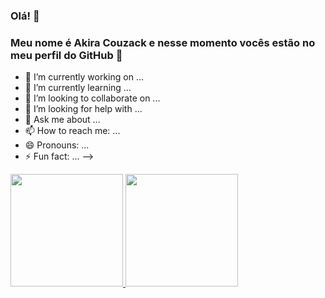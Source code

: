 ### Olá! 👋
### Meu nome é Akira Couzack e nesse momento vocês estão no meu perfil do GitHub :smiling_face_with_three_hearts:

- 🔭 I’m currently working on ...
- 🌱 I’m currently learning ...
- 👯 I’m looking to collaborate on ...
- 🤔 I’m looking for help with ...
- 💬 Ask me about ...
- 📫 How to reach me: ...
- 😄 Pronouns: ...
- ⚡ Fun fact: ...
-->


<div>
<a href="https://github.com/seu-usuário-aqui">
<img height="180em" src="https://github-readme-stats.vercel.app/api/top-langs/?username=akirack&layout=compact&langs_count=7&theme=dracula"/>
<img height="180em" src="https://github-readme-stats.vercel.app/api?username=akirack&show_icons=true&theme=dracula&include_all_commits=true&count_private=true"/>
</div>
